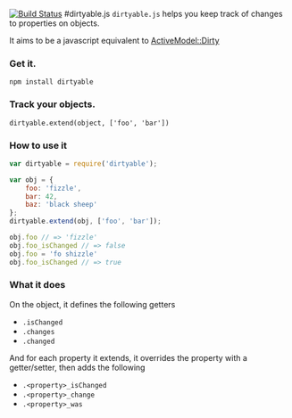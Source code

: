 [![Build Status](https://secure.travis-ci.org/terite/dirtyable.png)](http://travis-ci.org/terite/dirtyable)
#dirtyable.js
`dirtyable.js` helps you keep track of changes to properties on objects.

It aims to be a javascript equivalent to [ActiveModel::Dirty](http://api.rubyonrails.org/classes/ActiveModel/Dirty.html)

### Get it.
`npm install dirtyable`

### Track your objects.
`dirtyable.extend(object, ['foo', 'bar'])`

### How to use it
```javascript
var dirtyable = require('dirtyable');

var obj = {
    foo: 'fizzle',
    bar: 42,
    baz: 'black sheep'
};
dirtyable.extend(obj, ['foo', 'bar']);

obj.foo // => 'fizzle'
obj.foo_isChanged // => false
obj.foo = 'fo shizzle'
obj.foo_isChanged // => true
```

### What it does
On the object, it defines the following getters

* `.isChanged`
* `.changes`
* `.changed`

And for each property it extends, it overrides the property with a getter/setter, then adds the following

* `.<property>_isChanged`
* `.<property>_change`
* `.<property>_was`
